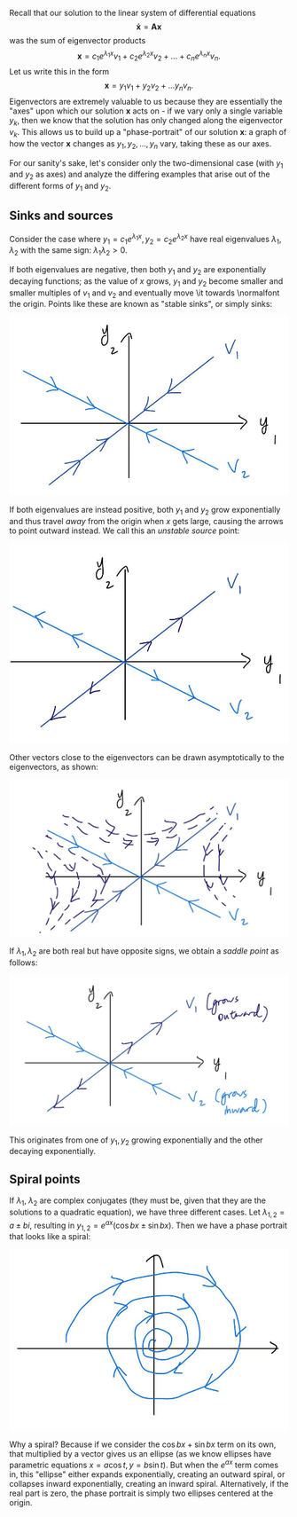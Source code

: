 Recall that our solution to the linear system of differential equations 
$$
\mathbf{\dot{x}} = \mathbf{Ax}
$$
was the sum of eigenvector products
$$
\mathbf{x}=c_1e^{\lambda_1 x }v_1 + c_2e^{\lambda_2 x}v_2 + \dots + c_ne^{\lambda_n x}v_n.
$$
Let us write this in the form 
$$
\mathbf{x} =y_1v_1 + y_2 v_2 + \dots y_n v_n.
$$
Eigenvectors are extremely valuable to us because they are essentially the "axes" upon which our solution $\mathbf{x}$ acts on - if we vary only a single variable $y_k$, then we know that the solution has only changed along the eigenvector $v_k$. This allows us to build up a "phase-portrait" of our solution $\mathbf{x}$: a graph of how the vector $\mathbf{x}$ changes as $y_1, y_2, \dots, y_n$ vary, taking these as our axes. 

For our sanity's sake, let's consider only the two-dimensional case (with $y_1$ and $y_2$ as axes) and analyze the differing examples that arise out of the different forms of $y_1$ and $y_2$.

## Sinks and sources

Consider the case where $y_1 = c_1e^{\lambda_1 x}, y_2 =c_2e^{\lambda_2 x}$ have real eigenvalues $\lambda_1$, $\lambda_2$ with the same sign: $\lambda_1\lambda_2>0$.

If both eigenvalues are negative, then both $y_1$ and $y_2$ are exponentially decaying functions; as the value of $x$ grows, $y_1$ and $y_2$ become smaller and smaller multiples of $v_1$ and $v_2$ and eventually move \it towards \normalfont the origin. Points like these are known as "stable sinks", or simply sinks:

![](assets/images/DE-ch4-stablesink.jpg)

If both eigenvalues are instead positive, both $y_1$ and $y_2$ grow exponentially and thus travel *away* from the origin when $x$ gets large, causing the arrows to point outward instead. We call this an *unstable source* point:

![](assets/images/DE-ch4-unstablesource.jpg)

Other vectors close to the eigenvectors can be drawn asymptotically to the eigenvectors, as shown:

![](assets/images/DE-ch4-stablesink-2.jpg)

If $\lambda_1, \lambda_2$ are both real but have opposite signs, we obtain a *saddle point* as follows:

![](assets/images/DE-ch4-saddlenode.jpg)

This originates from one of $y_1, y_2$ growing exponentially and the other decaying exponentially. 


## Spiral points

If $\lambda_1$, $\lambda_2$ are complex conjugates (they must be, given that they are the solutions to a quadratic equation), we have three different cases. Let $\lambda_{1,2} = a \pm bi$, resulting in $y_{1,2} = e^{ax}(\cos{bx}\pm\sin{bx})$. Then we have a phase portrait that looks like a spiral: 

![](assets/images/DE-ch4-spiral.jpg)

Why a spiral? Because if we consider the $\cos bx + \sin bx$ term on its own, that multiplied by a vector gives us an ellipse (as we know ellipses have parametric equations $x=a\cos t, y=b\sin t$). But when the $e^{ax}$ term comes in, this "ellipse" either expands exponentially, creating an outward spiral, or collapses inward exponentially, creating an inward spiral. Alternatively, if the real part is zero, the phase portrait is simply two ellipses centered at the origin.




